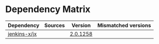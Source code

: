 # Dependency Matrix

Dependency | Sources | Version | Mismatched versions
---------- | ------- | ------- | -------------------
[jenkins-x/jx](https://github.com/jenkins-x/jx.git) |  | [2.0.1258](https://github.com/jenkins-x/jx/releases/tag/v2.0.1258) | 
